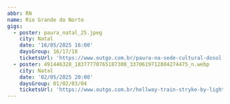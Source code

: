 ```yaml
---
abbr: RN
name: Rio Grande do Norte
gigs:
  - poster: paura_natal_25.jpeg
    city: Natal
    date: '16/05/2025 16:00'
    daysGroup: 16/17/18
    ticketsUrl: 'https://www.outgo.com.br/paura-na-sede-cultural-dosol'
  - poster: 491446328_18377770765187308_3370619712884274475_n.webp
    city: Natal
    date: '02/05/2025 20:00'
    daysGroup: 01/02/03/04
    ticketsUrl: 'https://www.outgo.com.br/hellway-train-stryke-by-lightning-natal'
---
```


